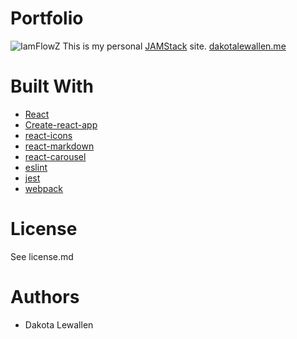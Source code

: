 # Portfolio
![IamFlowZ](https://circleci.com/gh/IamFlowZ/personal-site.svg?style=svg)
This is my personal [JAMStack](https://jamstack.org/) site.
[dakotalewallen.me](dakotalewallen.me)

# Built With
* [React](https://reactjs.org)
* [Create-react-app](https://github.com/facebook/create-react-app)
* [react-icons](https://github.com/react-icons/react-icons)
* [react-markdown](https://github.com/rexxars/react-markdown)
* [react-carousel](https://github.com/brainhubeu/react-carousel)
* [eslint](https://github.com/eslint/eslint)
* [jest](https://jestjs.io/)
* [webpack](https://webpack.js.org/)

# License
See license.md

# Authors
* Dakota Lewallen
